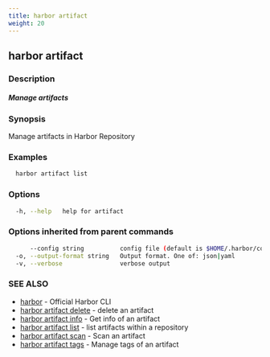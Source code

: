 ```yaml
---
title: harbor artifact
weight: 20
---
```

## harbor artifact

### Description

##### Manage artifacts

### Synopsis

Manage artifacts in Harbor Repository

### Examples

```sh
  harbor artifact list
```

### Options

```sh
  -h, --help   help for artifact
```

### Options inherited from parent commands

```sh
      --config string          config file (default is $HOME/.harbor/config.yaml) (default "/home/user/.harbor/config.yaml")
  -o, --output-format string   Output format. One of: json|yaml
  -v, --verbose                verbose output
```

### SEE ALSO

* [harbor](harbor.md)	 - Official Harbor CLI
* [harbor artifact delete](harbor-artifact-delete.md)	 - delete an artifact
* [harbor artifact info](harbor-artifact-info.md)	 - Get info of an artifact
* [harbor artifact list](harbor-artifact-list.md)	 - list artifacts within a repository
* [harbor artifact scan](harbor-artifact-scan.md)	 - Scan an artifact
* [harbor artifact tags](harbor-artifact-tags.md)	 - Manage tags of an artifact

